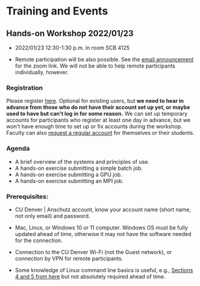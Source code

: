 # Training and Events

## Hands-on Workshop 2022/01/23 

* 2022/01/23 12:30-1:30 p.m. in room SCB 4125

* Remote participation will be also possible. See the [email announcement](https://olucdenver-my.sharepoint.com/:b:/g/personal/jan_mandel_ucdenver_edu/EdjYMTpX6kdFnj45VWT49xsB5hxW6JqxMfB0wj0BhptG6g?e=BqWny9) for the zoom link.  We will not be able to help remote participants individually, however.

### Registration

Please register [here](https://forms.office.com/r/0FN7UbtgCn). Optional for existing users, but **we need to hear in advance from those who do not have their account set up yet, or maybe used to have but can't log in for some reason.** We can set up temporary accounts for participants who register at least one day in advance, but we won't have enough time to set up or fix accounts during the workshop. Faculty can also [request a regular account](../accounts) for themselves or their students.

### Agenda

* A brief overview of the systems and principles of use.
* A hands-on exercise submitting a simple batch job.
* A hands-on exercise submitting a GPU job.
* A hands-on exercise submitting an MPI job.
 
### Prerequisites:

* CU Denver | Anschutz account, know your account name (short name, not only email) and password.  

* Mac, Linux, or Windows 10 or 11 computer. Windows OS must be fully updated ahead of time, otherwise it may not have the software needed for the connection.
 
* Connection to the CU Denver Wi-Fi (not the Guest network), or connection by VPN for remote participants.

* Some knowledge of Linux command line basics is useful, e.g., [Sections 4 and 5 from here](https://ubuntu.com/tutorials/command-line-for-beginners#1-overview) but not absolutely required ahead of time.
 


